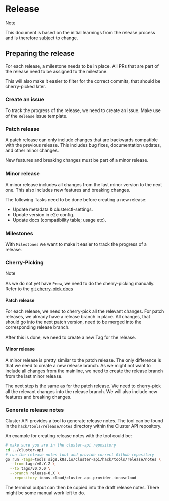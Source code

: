 # Release

> [!NOTE]
> This document is based on the initial learnings from the release process and is therefore subject to change.

## Preparing the release

For each release, a milestone needs to be in place. All PRs that are part of the release need to be assigned to 
the milestone.

This will also make it easier to filter for the correct commits, that should be cherry-picked later.

### Create an issue

To track the progress of the release, we need to create an issue. Make use of the `Release` issue template.

### Patch release

A patch release can only include changes that are backwards compatible with the previous release. 
This includes bug fixes, documentation updates, and other minor changes.

New features and breaking changes must be part of a minor release.

### Minor release

A minor release includes all changes from the last minor version to the next one. 
This also includes new features and breaking changes.

The following Tasks need to be done before creating a new release:

- Update metadata & clusterctl-settings.
- Update version in e2e config.
- Update docs (compatibility table; usage etc).

### Milestones

With `Milestones` we want to make it easier to track the progress of a release.

### Cherry-Picking

> [!NOTE]
> As we do not yet have `Prow`, we need to do the cherry-picking manually.
> Refer to the [git cherry-pick docs](https://git-scm.com/docs/git-cherry-pick)

#### Patch release

For each release, we need to cherry-pick all the relevant changes. For patch releases, we already
have a release branch in place. All changes, that should go into the next patch version, need to be merged into
the corresponding release branch. 

After this is done, we need to create a new Tag for the release.

#### Minor release

A minor release is pretty similar to the patch release. The only difference is that we need to create a 
new release branch. As we might not want to include all changes from the mainline, we need to create the release
branch from the last minor release.

The next step is the same as for the patch release. We need to cherry-pick all the relevant changes into the release branch.
We will also include new features and breaking changes.

### Generate release notes

Cluster API provides a tool to generate release notes. The tool can be found in the `hack/tools/release/notes` directory
within the Cluster API repository.

An example for creating release notes with the tool could be:
```bash
# make sure you are in the cluster-api repository
cd ../cluster-api
# run the release notes tool and provide correct Github repository
go run -tags=tools sigs.k8s.io/cluster-api/hack/tools/release/notes \
  --from tags/v0.Y.Z \
  --to tags/v0.X.0 \
  --branch release-0.X \
  --repository ionos-cloud/cluster-api-provider-ionoscloud
```

The terminal output can then be copied into the draft release notes. There might be some manual work left to do.

